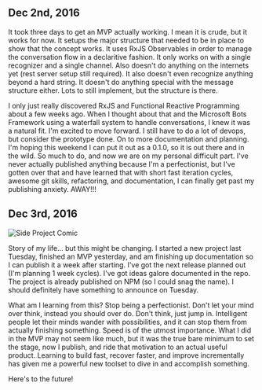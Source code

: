 ## Dec 2nd, 2016

It took three days to get an MVP actually working. I mean it is crude, but it works for now. It setups the major structure that needed to be in place to show that the concept works. It uses RxJS Observables in order to manage the conversation flow in a declaritive fashion. It only works on with a single recognizer and a single channel. Also doesn't do anything on the internets yet (rest server setup still required). It also doesn't even recognize anything beyond a hard string. It doesn't do anything special with the message structure either. Lots to still implement, but the structure is there.

I only just really discovered RxJS and Functional Reactive Programming about a few weeks ago. When I thought about that and the Microsoft Bots Framework using a waterfall system to handle conversations, I knew it was a natural fit. I'm excited to move forward. I still have to do a lot of devops, but consider the prototype done. On to more documentation and planning. I'm hoping this weekend I can put it out as a 0.1.0, so it is out there and in the wild. So much to do, and now we are on my personal difficult part. I've never actually published anything because I'm a perfectionist, but I've gotten over that and have learned that with short fast iteration cycles, awesome git skills, refactoring, and documentation, I can finally get past my publishing anxiety. AWAY!!!


## Dec 3rd, 2016

![Side Project Comic](http://www.commitstrip.com/wp-content/uploads/2014/11/Strip-Side-project-650-finalenglish.jpg)

Story of my life... but this might be changing. I started a new project last Tuesday, finished an MVP yesterday, and am finishing up documentation so I can publish it a week after starting. I've got the next release planned out (I'm planning 1 week cycles). I've got ideas galore documented in the repo. The project is already published on NPM (so I could snag the name). I should definitely have something to announce on Tuesday.

What am I learning from this? Stop being a perfectionist. Don't let your mind over think, instead you should over do. Don't think, just jump in. Intelligent people let their minds wander with possibilities, and it can stop them from actually finishing something. Speed is of the utmost importance. What I did in the MVP may not seem like much, but it was the true bare minimum to set the stage, now I publish, and ride that motivation to an actual useful product. Learning to build fast, recover faster, and improve incrementally has given me a powerful new toolset to dive in and accomplish something.

Here's to the future!

